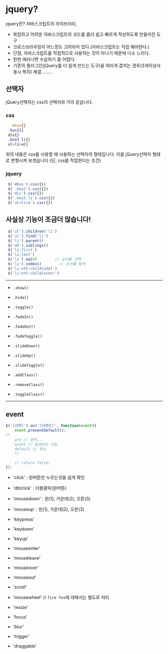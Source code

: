 # jquery?
jquery란? 자바스크립트의 라이브러리, 
- 복잡하고 어려운 자바스크립트의 코드를 좀더 쉽고 빠르게 작성하도록 만들어진 도구
- 크로스브라우징이 어느정도 고려되어 있다.(자바스크립트는 직접 해야한다.)
- 단점, 자바스크립트를 직접적으로 사용하는 것이 아니기 때문에 다소 느리다.
- 한번 에러나면 수습하기 좀 어렵다.
- 기존의 플러그인(jQuery를 더 쉽게 만드는 도구)을 여러개 겹치는 경우(3개이상사용시 특히) 해결......... 


## 선택자
jQuery선택자는 css의 선택자와 거의 같습니다.


### css
 ```css
	#box{}
  .box2{}
  div{}
  .box3 li{}
  ul>li>a{}
 ```
위의 내용은 css를 사용할 때 사용하는 선택자의 형태입니다. 
이를 jQuery선택자 형태로 변형시켜 보겟습니다
(단, css를 작업한다는 조건)

### jquery
```javascript
 $('#box').css({})
 $('.box2').css({})
 $('div').css({})
 $('.box3 li').css({})
 $('ul>li>a').css({})
```


사실상 기능이 조금더 많습니다!
---
```javascript
 $('ul').children('li')
 $('ul').find('li')
 $('li').parent()
 $('dd').siblings()
 $('li:first')
 $('li:last')
 $('li').eq(0)		  // 순서를 선택
 $('li').index()		// 순서를 탐색
 $('li:nth-child(odd)')
 $('li:nth-child(even)')
```
---

- `.show()`
- `.hide()`
- `.toggle()`

- `.fadeIn()`
- `.fadeOut()`
- `.fadeToggle()`

- `.slideDown()`
- `.slideUp()`
- `.slideToggle()`

- `.addClass()`
- `.removeClass()`
- `.toggleClass()`

---
## event

```javascript
$('[선택]').on('[이벤트]', function(event){
	event.preventDefault();
/*
	pre // 먼저...
	event // 발생되는 기능
	default // 취소
	*/

	// return false;
});
```

- 'click'  : 왼버튼만 누르는것을 쉽게 확인
- 'dblclick' : 더블클릭(왼버튼)
- 'mousedown' : 왼(1), 가운데(2), 오른(3)
- 'mouseup' : 왼(1), 가운데(2), 오른(3)

- 'keypress'
- 'keydown'
- 'keyup'

- 'mouseenter'
- 'mouseleave'
- 'mouseover'
- 'mouseout'

- 'scroll'
- 'mousewheel'   // `fire fox`에 대해서는 별도로 처리
- 'resize'

- 'focus'
- 'blur'


- 'trigger'
- 'draggable'














